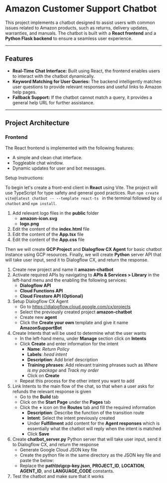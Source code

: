 # Amazon Customer Support Chatbot

This project implements a chatbot designed to assist users with common issues related to Amazon products, such as returns, delivery updates, warranties, and manuals. The chatbot is built with a **React frontend** and a **Python Flask backend** to ensure a seamless user experience.

---

## Features

- **Real-Time Chat Interface:** Built using React, the frontend enables users to interact with the chatbot dynamically.
- **Keyword Matching for User Queries:** The backend intelligently matches user questions to provide relevant responses and useful links to Amazon help pages.
- **Fallback Support:** If the chatbot cannot match a query, it provides a general help URL for further assistance.

---

## Project Architecture

### Frontend

The React frontend is implemented with the following features:
- A simple and clean chat interface.
- Toggleable chat window.
- Dynamic updates for user and bot messages.

Setup Instructions:

To begin let's create a front-end client in **React** using Vite. The project will use TypeScript for type safety and general good practices. Run `npm create vite@latest chatbot -- --template react-ts
` in the terminal followed by `cd chatbot` and `npm install`. 
1. Add relevant logo files in the **public** folder
	* **amazon-icon.svg**
	* **logo.png**
2. Edit the content of the **index.html** file
3. Edit the content of the **App.tsx** file
4. Edit the content of the **App.css** file

Then we will create **GCP Project** and **Dialogflow CX Agent** for basic chatbot instance using GCP resources. Finally, we will create **Python** server API that will take user input, send it to Dialogflow CX, and return the response.

1. Create new project and name it **amazon-chatbot**
2. Activate required APIs by navigating to **APIs & Services > Library** in the left-hand menu and the enabling the following services:
	* **Dialogflow API**
	* **Cloud Functions API**
	* **Cloud Firestore API (Optional)**
3. Setup Dialogflow CX Agent 
	* Go to https://dialogflow.cloud.google.com/cx/projects
	* Select the previously created project **amazon-chatbot**
	* Create new **agent**
	* Click the **Create your own** template and give it name **AmazonSupportBot**
4. Create Intents that will be used to determine what the user wants
	* In the left-hand menu, under **Manage** section click on **Intents**
	* Click **Create** and enter information for the intent
		* **Name**: *Return Policy*
		* **Labels**: *head intent*
		* **Description**: Add brief description
		* **Training phrases**: Add relevant training phrases such as *Where is my package* and *Track my order*
		* Click on **Create**
	* Repeat this process for the other intent you want to add
5. Link Intents to the main flow of the chat, so that when a user asks for refunds the relevant response is given
	* Go to the **Build** tab 
	* Click on the **Start Page** under the **Pages** tab
	* Click the **+** icon on the **Routes** tab and fill the required information
		* **Description**: Describe the function of the transition route
		* **Intent**: Select the intent previously created
		* Under **Fulfillment** add content for the **Agent responses** which is essentially what the chatbot will reply when the intent is matched
		* Click **Save**
6. Create **chatbot_server.py** Python server that will take user input, send it to Dialogflow CX, and return the response
	* Generate Google Cloud JSON key file
	* Create the python file in the same directory as the JSON key file and paste the below:
	* Replace the **path\to\gcp-key.json**, **PROJECT_ID**, **LOCATION**, **AGENT_ID**, and **LANGUAGE_CODE** constants.
7. Test the chatbot and make sure that it works